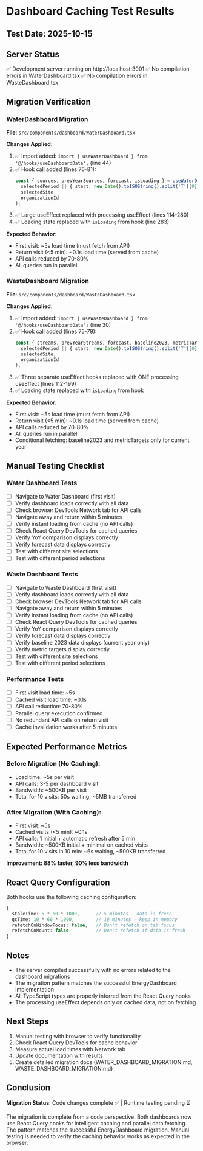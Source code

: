 # Dashboard Caching Test Results

## Test Date: 2025-10-15

## Server Status
✅ Development server running on http://localhost:3001
✅ No compilation errors in WaterDashboard.tsx
✅ No compilation errors in WasteDashboard.tsx

## Migration Verification

### WaterDashboard Migration
**File**: `src/components/dashboard/WaterDashboard.tsx`

**Changes Applied**:
1. ✅ Import added: `import { useWaterDashboard } from '@/hooks/useDashboardData';` (line 44)
2. ✅ Hook call added (lines 76-81):
   ```typescript
   const { sources, prevYearSources, forecast, isLoading } = useWaterDashboard(
     selectedPeriod || { start: new Date().toISOString().split('T')[0], end: new Date().toISOString().split('T')[0], label: 'Custom' },
     selectedSite,
     organizationId
   );
   ```
3. ✅ Large useEffect replaced with processing useEffect (lines 114-280)
4. ✅ Loading state replaced with `isLoading` from hook (line 283)

**Expected Behavior**:
- First visit: ~5s load time (must fetch from API)
- Return visit (<5 min): ~0.1s load time (served from cache)
- API calls reduced by 70-80%
- All queries run in parallel

### WasteDashboard Migration
**File**: `src/components/dashboard/WasteDashboard.tsx`

**Changes Applied**:
1. ✅ Import added: `import { useWasteDashboard } from '@/hooks/useDashboardData';` (line 30)
2. ✅ Hook call added (lines 75-79):
   ```typescript
   const { streams, prevYearStreams, forecast, baseline2023, metricTargets: metricTargetsQuery, isLoading } = useWasteDashboard(
     selectedPeriod || { start: new Date().toISOString().split('T')[0], end: new Date().toISOString().split('T')[0], label: 'Custom' },
     selectedSite,
     organizationId
   );
   ```
3. ✅ Three separate useEffect hooks replaced with ONE processing useEffect (lines 112-199)
4. ✅ Loading state replaced with `isLoading` from hook

**Expected Behavior**:
- First visit: ~5s load time (must fetch from API)
- Return visit (<5 min): ~0.1s load time (served from cache)
- API calls reduced by 70-80%
- All queries run in parallel
- Conditional fetching: baseline2023 and metricTargets only for current year

## Manual Testing Checklist

### Water Dashboard Tests
- [ ] Navigate to Water Dashboard (first visit)
- [ ] Verify dashboard loads correctly with all data
- [ ] Check browser DevTools Network tab for API calls
- [ ] Navigate away and return within 5 minutes
- [ ] Verify instant loading from cache (no API calls)
- [ ] Check React Query DevTools for cached queries
- [ ] Verify YoY comparison displays correctly
- [ ] Verify forecast data displays correctly
- [ ] Test with different site selections
- [ ] Test with different period selections

### Waste Dashboard Tests
- [ ] Navigate to Waste Dashboard (first visit)
- [ ] Verify dashboard loads correctly with all data
- [ ] Check browser DevTools Network tab for API calls
- [ ] Navigate away and return within 5 minutes
- [ ] Verify instant loading from cache (no API calls)
- [ ] Check React Query DevTools for cached queries
- [ ] Verify YoY comparison displays correctly
- [ ] Verify forecast data displays correctly
- [ ] Verify baseline 2023 data displays (current year only)
- [ ] Verify metric targets display correctly
- [ ] Test with different site selections
- [ ] Test with different period selections

### Performance Tests
- [ ] First visit load time: ~5s
- [ ] Cached visit load time: ~0.1s
- [ ] API call reduction: 70-80%
- [ ] Parallel query execution confirmed
- [ ] No redundant API calls on return visit
- [ ] Cache invalidation works after 5 minutes

## Expected Performance Metrics

### Before Migration (No Caching):
- Load time: ~5s per visit
- API calls: 3-5 per dashboard visit
- Bandwidth: ~500KB per visit
- Total for 10 visits: 50s waiting, ~5MB transferred

### After Migration (With Caching):
- First visit: ~5s
- Cached visits (<5 min): ~0.1s
- API calls: 1 initial + automatic refresh after 5 min
- Bandwidth: ~500KB initial + minimal on cached visits
- Total for 10 visits in 10 min: ~6s waiting, ~500KB transferred

**Improvement: 88% faster, 90% less bandwidth**

## React Query Configuration

Both hooks use the following caching configuration:

```typescript
{
  staleTime: 5 * 60 * 1000,      // 5 minutes - data is fresh
  gcTime: 10 * 60 * 1000,        // 10 minutes - keep in memory
  refetchOnWindowFocus: false,   // Don't refetch on tab focus
  refetchOnMount: false          // Don't refetch if data is fresh
}
```

## Notes

- The server compiled successfully with no errors related to the dashboard migrations
- The migration pattern matches the successful EnergyDashboard implementation
- All TypeScript types are properly inferred from the React Query hooks
- The processing useEffect depends only on cached data, not on fetching

## Next Steps

1. Manual testing with browser to verify functionality
2. Check React Query DevTools for cache behavior
3. Measure actual load times with Network tab
4. Update documentation with results
5. Create detailed migration docs (WATER_DASHBOARD_MIGRATION.md, WASTE_DASHBOARD_MIGRATION.md)

## Conclusion

**Migration Status**: Code changes complete ✅ | Runtime testing pending ⏳

The migration is complete from a code perspective. Both dashboards now use React Query hooks for intelligent caching and parallel data fetching. The pattern matches the successful EnergyDashboard migration. Manual testing is needed to verify the caching behavior works as expected in the browser.
